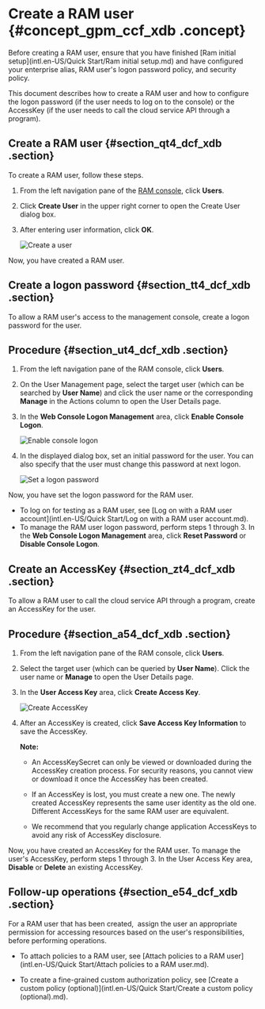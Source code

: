 # Create a RAM user {#concept_gpm_ccf_xdb .concept}

Before creating a RAM user, ensure that you have finished [Ram initial setup](intl.en-US/Quick Start/Ram initial setup.md) and have configured your enterprise alias, RAM user's logon password policy, and security policy.

This document describes how to create a RAM user and how to configure the logon password \(if the user needs to log on to the console\) or the AccessKey \(if the user needs to call the cloud service API through a program\).

## Create a RAM user {#section_qt4_dcf_xdb .section}

To create a RAM user, follow these steps.

1.  From the left navigation pane of the [RAM console](https://ram.console.aliyun.com/), click **Users**.
2.  Click **Create User** in the upper right corner to open the Create User dialog box.
3.  After entering user information, click **OK**.

    ![](images/3520_en-US.png "Create a user")


Now, you have created a RAM user.

## Create a logon password {#section_tt4_dcf_xdb .section}

To allow a RAM user's access to the management console, create a logon password for the user.

## Procedure {#section_ut4_dcf_xdb .section}

1.  From the left navigation pane of the RAM console, click **Users**.
2.  On the User Management page, select the target user \(which can be searched by **User Name**\) and click the user name or the corresponding **Manage** in the Actions column to open the User Details page.
3.  In the **Web Console Logon Management** area, click **Enable Console Logon**.

    ![](images/6206_en-US.png "Enable console logon")

4.  In the displayed dialog box, set an initial password for the user. You can also specify that the user must change this password at next logon.

     ![](images/3522_en-US.png "Set a logon password") 


Now, you have set the logon password for the RAM user.

-   To log on for testing as a RAM user, see [Log on with a RAM user account](intl.en-US/Quick Start/Log on with a RAM user account.md).
-   To manage the RAM user logon password, perform steps 1 through 3. In the **Web Console Logon Management** area, click **Reset Password** or **Disable Console Logon**.

## Create an AccessKey {#section_zt4_dcf_xdb .section}

To allow a RAM user to call the cloud service API through a program, create an AccessKey for the user.

## Procedure {#section_a54_dcf_xdb .section}

1.  From the left navigation pane of the RAM console, click **Users**.
2.  Select the target user \(which can be queried by **User Name**\). Click the user name or **Manage** to open the User Details page.
3.  In the **User Access Key** area, click **Create Access Key**.

     ![](images/3523_en-US.png "Create AccessKey") 

4.  After an AccessKey is created, click **Save Access Key Information** to save the AccessKey.

    **Note:** 

    -   An AccessKeySecret can only be viewed or downloaded during the AccessKey creation process. For security reasons, you cannot view or download it once the AccessKey has been created.

    -   If an AccessKey is lost, you must create a new one. The newly created AccessKey represents the same user identity as the old one. Different AccessKeys for the same RAM user are equivalent.

    -   We recommend that you regularly change application AccessKeys to avoid any risk of AccessKey disclosure.


Now, you have created an AccessKey for the RAM user. To manage the user's AccessKey, perform steps 1 through 3. In the User Access Key area, **Disable** or **Delete** an existing AccessKey.

## Follow-up operations {#section_e54_dcf_xdb .section}

For a RAM user that has been created,  assign the user an appropriate permission for accessing resources based on the user's responsibilities, before performing operations.

-   To attach policies to a RAM user, see [Attach policies to a RAM user](intl.en-US/Quick Start/Attach policies to a RAM user.md).

-   To create a fine-grained custom authorization policy, see [Create a custom policy \(optional\)](intl.en-US/Quick Start/Create a custom policy (optional).md).


